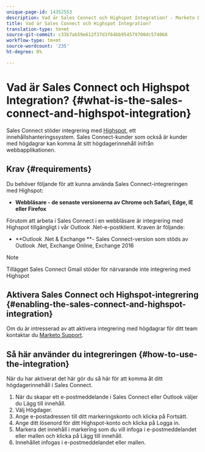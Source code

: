 ```yaml
---
unique-page-id: 14352553
description: Vad är Sales Connect och Highspot Integration? - Marketo Docs - produktdokumentation
title: Vad är Sales Connect och Highspot Integration?
translation-type: tm+mt
source-git-commit: c33b7ab59e612f37d3f64bb954579700dc574068
workflow-type: tm+mt
source-wordcount: '235'
ht-degree: 0%

---
```



# Vad är Sales Connect och Highspot Integration? {#what-is-the-sales-connect-and-highspot-integration}

Sales Connect stöder integrering med [Highspot](https://www.highspot.com/), ett innehållshanteringssystem. Sales Connect-kunder som också är kunder med högdagrar kan komma åt sitt högdagerinnehåll inifrån webbapplikationen.

## Krav {#requirements}

Du behöver följande för att kunna använda Sales Connect-integreringen med Highspot:

* **Webbläsare - de senaste versionerna av Chrome och Safari, Edge, IE eller Firefox**

Förutom att arbeta i Sales Connect i en webbläsare är integrering med Highspot tillgängligt i vår Outlook .Net-e-postklient. Kraven är följande:

* **Outlook .Net &amp; Exchange **- Sales Connect-version som stöds av Outlook .Net, Exchange Online, Exchange 2016

>[!NOTE]
>
>Tillägget Sales Connect Gmail stöder för närvarande inte integrering med Highspot

## Aktivera Sales Connect och Highspot-integrering {#enabling-the-sales-connect-and-highspot-integration}

Om du är intresserad av att aktivera integrering med högdagrar för ditt team kontaktar du [Marketo Support](http://support.marketo.com).

## Så här använder du integreringen {#how-to-use-the-integration}

När du har aktiverat det här gör du så här för att komma åt ditt högdagerinnehåll i Sales Connect.

1. När du skapar ett e-postmeddelande i Sales Connect eller Outlook väljer du Lägg till innehåll.
1. Välj Högdager.
1. Ange e-postadressen till ditt markeringskonto och klicka på Fortsätt.
1. Ange ditt lösenord för ditt Highspot-konto och klicka på Logga in.
1. Markera det innehåll i markering som du vill infoga i e-postmeddelandet eller mallen och klicka på Lägg till innehåll.
1. Innehållet infogas i e-postmeddelandet eller mallen.

